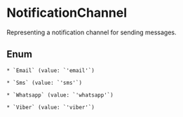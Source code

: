 # NotificationChannel

Representing a notification channel for sending messages.


## Enum


    * `Email` (value: `'email'`)

    * `Sms` (value: `'sms'`)

    * `Whatsapp` (value: `'whatsapp'`)

    * `Viber` (value: `'viber'`)


